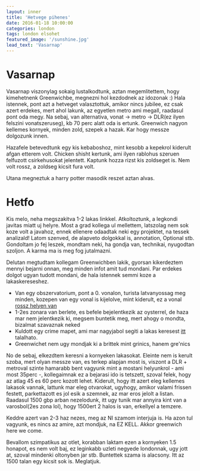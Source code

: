 ```yaml
---
layout: inner
title: 'Hetvege pihenes'
date: 2016-01-18 10:00:00
categories: london
tags: london elsohet
featured_image: '/sunshine.jpg'
lead_text: 'Vasarnap'
---
```


# Vasarnap

Vasarnap viszonylag sokaig lustalkodtunk, aztan megemlitettem, hogy kimehetnenk Greenwichbe, megnezni hol kezdodnek az idozonak :)
Hala istennek, pont azt a hetveget valasztottuk, amikor nincs jubilee, ez csak azert erdekes, mert ahol lakunk, az egyetlen metro ami megall, raadasul pont oda megy. 
Na sebaj, van alternativa, vonat -> metro -> DLR(ez ilyen felszini vonatszeruseg), kb 70 perc alatt oda is ertunk. Greenwich nagyon kellemes kornyek, minden zold, szepek a hazak. Kar hogy messze dolgozunk innen.

Hazafele betevedtunk egy kis kebaboshoz, mint kesobb a kepekrol kiderult afgan etterem volt. Chicken shisht kertunk, ami ilyen rablohus szeruen felfuzott csirkehusokat jelentett. Kaptunk hozza rizst kis zoldseget is. Nem volt rossz, a zoldseg kicsit fura volt.

Utana megneztuk a harry potter masodik reszet aztan alvas.

# Hetfo

Kis melo, neha megszakitva 1-2 lakas linkkel. Atkoltoztunk, a legkondi javitas miatt uj helyre. Most a grad kollega ul mellettem, latszolag nem sok koze volt a javahoz, ennek ellenere odaadtak neki egy projektet, na tessek analizald! Latom szenved, de alapveto dolgokkal is, annotation, Optional stb. Gondoltam jo fej leszek, mondtam neki, ha gondja van, technikai, nyugodtan szoljon. A karma ma is meg fog jutalmazni.

Delutan megtudtam kollegam Greenwichben lakik, gyorsan kikerdeztem mennyi bejarni onnan, meg minden infot amit tud mondani. Par erdekes dolgot ugyan tudott mondani, de hala istennek semmi koze a lakaskereseshez. 

- Van egy obszervatorium, pont a 0. vonalon, turista latvanyossag meg minden, kozepen van egy vonal is kijelolve, mint kiderult, ez a vonal [rossz helyen van](http://metro.co.uk/2015/08/15/oops-the-greenwich-meridian-line-is-in-the-wrong-place-5344251/)
- 1-2es zonara van berlete, es befele bejelentkezik az oysterrel, de haza mar nem jelentkezik ki, megsem buntetik meg, mert ahogy o mondta, bizalmat szavaznak neked
- Kuldott egy crime mapet, ami mar nagyjabol segiti a lakas keresest [itt](http://maps.met.police.uk/) talalhato.
- Greenwichet nem ugy mondjak ki a brittek mint grinics, hanem gre'nics

No de sebaj, elkezdtem keresni a kornyeken lakasokat. Eleinte nem is kerult szoba, mert olyan messze van, es terkep alapjan most is, viszont a DLR + metroval szinte hamarabb bent vagyunk mint a mostani helyunkrol - ami most 35perc -, kollegaimnak ez a bejarasi ido is tetszett, szoval felek, hogy az atlag 45 es 60 perc kozott lehet.
Kiderult, hogy itt azert eleg kellemes lakasok vannak, lattunk mar eleg otvarokat, ugyhogy, amikor valami frissen festett, parkettazott es jol esik a szemnek, az mar eros jelolt a listan. Raadasul 1500 gbp arban nezelodunk, itt ugy tunik mar annyira kint van a varosbol(2es zona lol), hogy 1500ert 2 halos is van, erkellyel a temzere. 

Keddre azert van 2-3 haz nezes, meg az NI szamom interjuja is. Ha azon tul vagyunk, es nincs az amire, azt mondjuk, na EZ KELL. Akkor greenwich here we come.

Bevallom szimpatikus az otlet, korabban laktam ezen a kornyeken 1.5 honapot, es nem volt baj, ez leginkabb uzleti negyede londonnak, ugy jott at, szoval mindenki oltonyben jar stb. Buntettek szama is alacsony. Itt az 1500 talan egy kicsit sok is. Meglatjuk.

